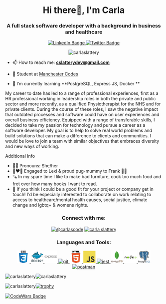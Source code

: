 <h1 align="center">Hi there👋, I'm Carla</h1>
<h3 align="center">A full stack software developer with a background in business and healthcare</h3><div id="badges" align="center">
  <a href="https://www.linkedin.com/in/carla-slattery-5a0a37253/">
    <img src="https://img.shields.io/badge/LinkedIn-blue?style=for-the-badge&logo=linkedin&logoColor=white" alt="LinkedIn Badge"/>
  </a>
  <a href="https://twitter.com/carlascode">
    <img src="https://img.shields.io/badge/Twitter-blue?style=for-the-badge&logo=twitter&logoColor=white" alt="Twitter Badge"/>
  </a>
</div>


<p align="center"> <img src="https://komarev.com/ghpvc/?username=carlaslattery&label=Profile%20views&color=0e75b6&style=flat" alt="carlaslattery" /> </p>

- 📫 How to reach me: **cslatterydev@gmail.com**

- 🐝 Student at <a href="https://www.manchestercodes.com/">Manchester Codes</a> 
- 🌱 I’m currently learning **PostgreSQL, Express JS, Docker **

My career to date has led to a range of professional experiences, first as a HR professional working in leadership roles in both the private and public sector and more recently, as a qualified Physiotherapist for the NHS and for private clients. During the course of these roles, I saw the negative impact that outdated processes and software could have on user experiences and overall business efficiency. Equipped with a range of transferable skills, I decided to take my passion for technology and pursue a career as a software developer. My goal is to help to solve real world problems and build solutions that can make a difference to clients and communities. I would be love to join a team with similar objectives that embraces diversity and new ways of working.

Additional Info
- 🏳️‍🌈 Pronouns: She/her
- 👩‍❤️‍👩 Engaged to Lexi & proud pug-mummy to Frank 💍🐾
- 🪚 In my spare time I like to make bad furniture, cook too much food and fret over how many books I want to read.
- 🤝 If you think I could be a good fit for your project or company get in touch! I'd be especially interested to collaborate on work relating to access to healthcare/mental health causes, social justice, climate change and lgbtq+ & womens rights.


<h3 align="center">Connect with me:</h3>
<p align="center">
<a href="https://twitter.com/@carlascode" target="blank"><img align="center" src="https://raw.githubusercontent.com/rahuldkjain/github-profile-readme-generator/master/src/images/icons/Social/twitter.svg" alt="@carlascode" height="30" width="40" /></a>
<a href="https://www.linkedin.com/in/carlaslattery/" target="blank"><img align="center" src="https://raw.githubusercontent.com/rahuldkjain/github-profile-readme-generator/master/src/images/icons/Social/linked-in-alt.svg" alt="carla slattery" height="30" width="40" /></a>
</p>

<h3 align="center">Languages and Tools:</h3>
<p align="center"> <a href="https://www.w3schools.com/css/" target="_blank" rel="noreferrer"> <img src="https://raw.githubusercontent.com/devicons/devicon/master/icons/css3/css3-original-wordmark.svg" alt="css3" width="40" height="40"/> </a> <a href="https://www.docker.com/" target="_blank" rel="noreferrer"> <img src="https://raw.githubusercontent.com/devicons/devicon/master/icons/docker/docker-original-wordmark.svg" alt="docker" width="40" height="40"/> </a> <a href="https://expressjs.com" target="_blank" rel="noreferrer"> <img src="https://raw.githubusercontent.com/devicons/devicon/master/icons/express/express-original-wordmark.svg" alt="express" width="40" height="40"/> </a> <a href="https://git-scm.com/" target="_blank" rel="noreferrer"> <img src="https://www.vectorlogo.zone/logos/git-scm/git-scm-icon.svg" alt="git" width="40" height="40"/> </a> <a href="https://www.w3.org/html/" target="_blank" rel="noreferrer"> <img src="https://raw.githubusercontent.com/devicons/devicon/master/icons/html5/html5-original-wordmark.svg" alt="html5" width="40" height="40"/> </a> <a href="https://developer.mozilla.org/en-US/docs/Web/JavaScript" target="_blank" rel="noreferrer"> <img src="https://raw.githubusercontent.com/devicons/devicon/master/icons/javascript/javascript-original.svg" alt="javascript" width="40" height="40"/> </a> <a href="https://jestjs.io" target="_blank" rel="noreferrer"> <img src="https://www.vectorlogo.zone/logos/jestjsio/jestjsio-icon.svg" alt="jest" width="40" height="40"/> </a> <a href="https://www.mongodb.com/" target="_blank" rel="noreferrer"> <img src="https://raw.githubusercontent.com/devicons/devicon/master/icons/mongodb/mongodb-original-wordmark.svg" alt="mongodb" width="40" height="40"/> </a> <a href="https://nodejs.org" target="_blank" rel="noreferrer"> <img src="https://raw.githubusercontent.com/devicons/devicon/master/icons/nodejs/nodejs-original-wordmark.svg" alt="nodejs" width="40" height="40"/> </a> <a href="https://www.postgresql.org" target="_blank" rel="noreferrer"> <img src="https://raw.githubusercontent.com/devicons/devicon/master/icons/postgresql/postgresql-original-wordmark.svg" alt="postgresql" width="40" height="40"/> </a> <a href="https://postman.com" target="_blank" rel="noreferrer"> <img src="https://www.vectorlogo.zone/logos/getpostman/getpostman-icon.svg" alt="postman" width="40" height="40"/> </a> </p>



<p><img align="left" src="https://github-readme-stats.vercel.app/api/top-langs?username=carlaslattery&show_icons=true&locale=en&layout=compact&theme=nightowl" alt="carlaslattery" /></p>

<p>&nbsp;<img align="left" src="https://github-readme-stats.vercel.app/api?username=carlaslattery&show_icons=true&locale=en&theme=nightowl" alt="carlaslattery" /></p>

<p><img align="left" src="https://github-readme-streak-stats.herokuapp.com/?user=carlaslattery&theme=nightowl" alt="carlaslattery" /></p>



[![trophy](https://github-profile-trophy.vercel.app/?username=carlaslattery&title=Commits,Repositories,PullRequest&theme=dracula)](https://github.com/ryo-ma/github-profile-trophy)

<a href="https://www.codewars.com/users/CarlaSlattery">
  <img align="center" src="https://www.codewars.com/users/CarlaSlattery/badges/large" alt="CodeWars Badge" />
</a>
